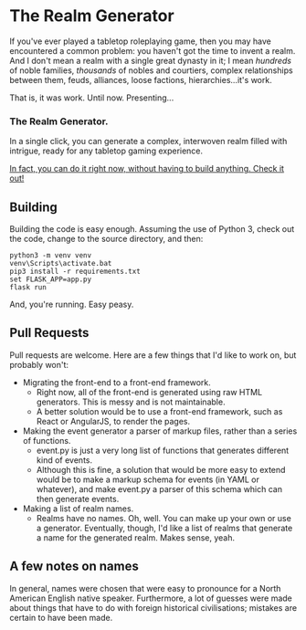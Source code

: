 # The Realm Generator
If you've ever played a tabletop roleplaying game, then you may have encountered a common problem: you haven't got the time to invent a realm. And I don't mean a realm with a single great dynasty in it; I mean *hundreds* of noble families, *thousands* of nobles and courtiers, complex relationships between them, feuds, alliances, loose factions, hierarchies...it's work.

That is, it was work. Until now. Presenting...

### The Realm Generator.

In a single click, you can generate a complex, interwoven realm filled with intrigue, ready for any tabletop gaming experience.

[In fact, you can do it right now, without having to build anything. Check it out!](https://infinite-woodland-34884.herokuapp.com/)

## Building

Building the code is easy enough. Assuming the use of Python 3, check out the code, change to the source directory, and then:

    python3 -m venv venv
    venv\Scripts\activate.bat
    pip3 install -r requirements.txt
    set FLASK_APP=app.py
    flask run

And, you're running. Easy peasy.

## Pull Requests

Pull requests are welcome. Here are a few things that I'd like to work on, but probably won't:

- Migrating the front-end to a front-end framework.
  - Right now, all of the front-end is generated using raw HTML generators. This is messy and is not maintainable.
  - A better solution would be to use a front-end framework, such as React or AngularJS, to render the pages.
- Making the event generator a parser of markup files, rather than a series of functions.
  - event.py is just a very long list of functions that generates different kind of events.
  - Although this is fine, a solution that would be more easy to extend would be to make a markup schema for events (in YAML or whatever), and make event.py a parser of this schema which can then generate events.
- Making a list of realm names.
  - Realms have no names. Oh, well. You can make up your own or use a generator. Eventually, though, I'd like a list of realms that generate a name for the generated realm. Makes sense, yeah.

## A few notes on names

In general, names were chosen that were easy to pronounce for a North American English native speaker. Furthermore, a lot of guesses were made about things that have to do with foreign historical civilisations; mistakes are certain to have been made.
